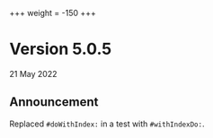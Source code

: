 +++
weight = -150
+++

# Version 5.0.5
21 May 2022

## Announcement
Replaced `#doWithIndex:` in a test with `#withIndexDo:`.
